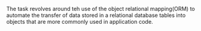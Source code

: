 The task revolves around teh use of the object relational mapping(ORM) to automate the transfer of data stored in a relational database tables into objects that are more commonly used in application code.

